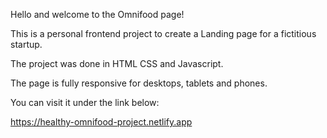 Hello and welcome to the Omnifood page!

This is a personal frontend project to create a Landing page for a fictitious startup.

The project was done in HTML CSS and Javascript.

The page is fully responsive for desktops, tablets and phones.

You can visit it under the link below:

https://healthy-omnifood-project.netlify.app
